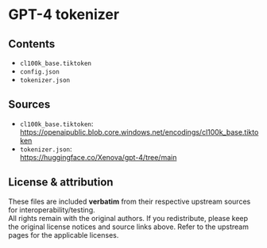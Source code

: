 # GPT-4 tokenizer 

## Contents
- `cl100k_base.tiktoken`
- `config.json`
- `tokenizer.json`

## Sources
- `cl100k_base.tiktoken`:  
  https://openaipublic.blob.core.windows.net/encodings/cl100k_base.tiktoken
- `tokenizer.json`:  
  https://huggingface.co/Xenova/gpt-4/tree/main

## License & attribution
These files are included **verbatim** from their respective upstream sources for interoperability/testing.  
All rights remain with the original authors. If you redistribute, please keep the original license notices and source links above. Refer to the upstream pages for the applicable licenses.

